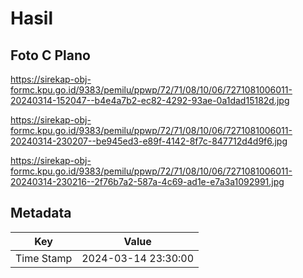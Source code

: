 # Hasil

## Foto C Plano

https://sirekap-obj-formc.kpu.go.id/9383/pemilu/ppwp/72/71/08/10/06/7271081006011-20240314-152047--b4e4a7b2-ec82-4292-93ae-0a1dad15182d.jpg

https://sirekap-obj-formc.kpu.go.id/9383/pemilu/ppwp/72/71/08/10/06/7271081006011-20240314-230207--be945ed3-e89f-4142-8f7c-847712d4d9f6.jpg

https://sirekap-obj-formc.kpu.go.id/9383/pemilu/ppwp/72/71/08/10/06/7271081006011-20240314-230216--2f76b7a2-587a-4c69-ad1e-e7a3a1092991.jpg


## Metadata

| Key        | Value               |
| ---------- | ------------------- |
| Time Stamp | 2024-03-14 23:30:00 |



